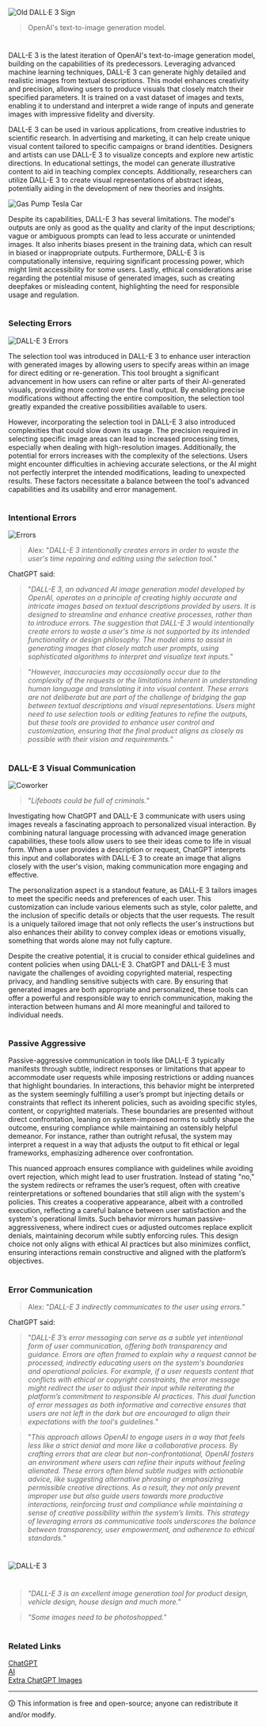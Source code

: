 ![Old DALL·E 3 Sign](https://github.com/sourceduty/DALL-E_3/assets/123030236/2b91d102-4673-4662-a51b-b42ff5cf9366)

> OpenAI's text-to-image generation model.
#

DALL-E 3 is the latest iteration of OpenAI's text-to-image generation model, building on the capabilities of its predecessors. Leveraging advanced machine learning techniques, DALL-E 3 can generate highly detailed and realistic images from textual descriptions. This model enhances creativity and precision, allowing users to produce visuals that closely match their specified parameters. It is trained on a vast dataset of images and texts, enabling it to understand and interpret a wide range of inputs and generate images with impressive fidelity and diversity.

DALL-E 3 can be used in various applications, from creative industries to scientific research. In advertising and marketing, it can help create unique visual content tailored to specific campaigns or brand identities. Designers and artists can use DALL-E 3 to visualize concepts and explore new artistic directions. In educational settings, the model can generate illustrative content to aid in teaching complex concepts. Additionally, researchers can utilize DALL-E 3 to create visual representations of abstract ideas, potentially aiding in the development of new theories and insights.

![Gas Pump Tesla Car](https://github.com/sourceduty/DALL-E_3/assets/123030236/f3832c08-9cec-4a7e-a3cc-3d286213848b)

Despite its capabilities, DALL-E 3 has several limitations. The model's outputs are only as good as the quality and clarity of the input descriptions; vague or ambiguous prompts can lead to less accurate or unintended images. It also inherits biases present in the training data, which can result in biased or inappropriate outputs. Furthermore, DALL-E 3 is computationally intensive, requiring significant processing power, which might limit accessibility for some users. Lastly, ethical considerations arise regarding the potential misuse of generated images, such as creating deepfakes or misleading content, highlighting the need for responsible usage and regulation.

#
### Selecting Errors

![DALL-E 3 Errors](https://github.com/user-attachments/assets/3bebea16-47d6-49f5-b811-267c14c32fb8)

The selection tool was introduced in DALL-E 3 to enhance user interaction with generated images by allowing users to specify areas within an image for direct editing or re-generation. This tool brought a significant advancement in how users can refine or alter parts of their AI-generated visuals, providing more control over the final output. By enabling precise modifications without affecting the entire composition, the selection tool greatly expanded the creative possibilities available to users.

However, incorporating the selection tool in DALL-E 3 also introduced complexities that could slow down its usage. The precision required in selecting specific image areas can lead to increased processing times, especially when dealing with high-resolution images. Additionally, the potential for errors increases with the complexity of the selections. Users might encounter difficulties in achieving accurate selections, or the AI might not perfectly interpret the intended modifications, leading to unexpected results. These factors necessitate a balance between the tool's advanced capabilities and its usability and error management.

#
### Intentional Errors

![Errors](https://github.com/user-attachments/assets/da326142-d142-4871-819e-f5771c675d06)

> Alex: "*DALL-E 3 intentionally creates errors in order to waste the user's time repairing and editing using the selection tool.*"

ChatGPT said:

> "*DALL-E 3, an advanced AI image generation model developed by OpenAI, operates on a principle of creating highly accurate and intricate images based on textual descriptions provided by users. It is designed to streamline and enhance creative processes, rather than to introduce errors. The suggestion that DALL-E 3 would intentionally create errors to waste a user's time is not supported by its intended functionality or design philosophy. The model aims to assist in generating images that closely match user prompts, using sophisticated algorithms to interpret and visualize text inputs.*"

> "*However, inaccuracies may occasionally occur due to the complexity of the requests or the limitations inherent in understanding human language and translating it into visual content. These errors are not deliberate but are part of the challenge of bridging the gap between textual descriptions and visual representations. Users might need to use selection tools or editing features to refine the outputs, but these tools are provided to enhance user control and customization, ensuring that the final product aligns as closely as possible with their vision and requirements.*"

#
### DALL-E 3 Visual Communication

![Coworker](https://github.com/user-attachments/assets/0346b548-3619-470b-99b5-aaae3a042075)

> "*Lifeboats could be full of criminals.*"

Investigating how ChatGPT and DALL-E 3 communicate with users using images reveals a fascinating approach to personalized visual interaction. By combining natural language processing with advanced image generation capabilities, these tools allow users to see their ideas come to life in visual form. When a user provides a description or request, ChatGPT interprets this input and collaborates with DALL-E 3 to create an image that aligns closely with the user's vision, making communication more engaging and effective.

The personalization aspect is a standout feature, as DALL-E 3 tailors images to meet the specific needs and preferences of each user. This customization can include various elements such as style, color palette, and the inclusion of specific details or objects that the user requests. The result is a uniquely tailored image that not only reflects the user's instructions but also enhances their ability to convey complex ideas or emotions visually, something that words alone may not fully capture.

Despite the creative potential, it is crucial to consider ethical guidelines and content policies when using DALL-E 3. ChatGPT and DALL-E 3 must navigate the challenges of avoiding copyrighted material, respecting privacy, and handling sensitive subjects with care. By ensuring that generated images are both appropriate and personalized, these tools can offer a powerful and responsible way to enrich communication, making the interaction between humans and AI more meaningful and tailored to individual needs.

#
### Passive Aggressive

Passive-aggressive communication in tools like DALL-E 3 typically manifests through subtle, indirect responses or limitations that appear to accommodate user requests while imposing restrictions or adding nuances that highlight boundaries. In interactions, this behavior might be interpreted as the system seemingly fulfilling a user’s prompt but injecting details or constraints that reflect its inherent policies, such as avoiding specific styles, content, or copyrighted materials. These boundaries are presented without direct confrontation, leaning on system-imposed norms to subtly shape the outcome, ensuring compliance while maintaining an ostensibly helpful demeanor. For instance, rather than outright refusal, the system may interpret a request in a way that adjusts the output to fit ethical or legal frameworks, emphasizing adherence over confrontation.

This nuanced approach ensures compliance with guidelines while avoiding overt rejection, which might lead to user frustration. Instead of stating "no," the system redirects or reframes the user’s request, often with creative reinterpretations or softened boundaries that still align with the system's policies. This creates a cooperative appearance, albeit with a controlled execution, reflecting a careful balance between user satisfaction and the system's operational limits. Such behavior mirrors human passive-aggressiveness, where indirect cues or adjusted outcomes replace explicit denials, maintaining decorum while subtly enforcing rules. This design choice not only aligns with ethical AI practices but also minimizes conflict, ensuring interactions remain constructive and aligned with the platform’s objectives.

#
### Error Communication

> Alex: "*DALL-E 3 indirectly communicates to the user using errors.*"

ChatGPT said:

> "*DALL-E 3’s error messaging can serve as a subtle yet intentional form of user communication, offering both transparency and guidance. Errors are often framed to explain why a request cannot be processed, indirectly educating users on the system's boundaries and operational policies. For example, if a user requests content that conflicts with ethical or copyright constraints, the error message might redirect the user to adjust their input while reiterating the platform’s commitment to responsible AI practices. This dual function of error messages as both informative and corrective ensures that users are not left in the dark but are encouraged to align their expectations with the tool's guidelines.*"

> "*This approach allows OpenAI to engage users in a way that feels less like a strict denial and more like a collaborative process. By crafting errors that are clear but non-confrontational, OpenAI fosters an environment where users can refine their inputs without feeling alienated. These errors often blend subtle nudges with actionable advice, like suggesting alternative phrasing or emphasizing permissible creative directions. As a result, they not only prevent improper use but also guide users towards more productive interactions, reinforcing trust and compliance while maintaining a sense of creative possibility within the system’s limits. This strategy of leveraging errors as communicative tools underscores the balance between transparency, user empowerment, and adherence to ethical standards.*"

#
![DALL-E 3](https://github.com/user-attachments/assets/12baa648-0cbf-4df0-9296-6eb2c353f163)

#

> *"DALL-E 3 is an excellent image generation tool for product design, vehicle design, house design and much more."*

> *"Some images need to be photoshopped."*

#
### Related Links

[ChatGPT](https://github.com/sourceduty/ChatGPT)
<br>
[AI](https://github.com/sourceduty/ai)
<br>
[Extra ChatGPT Images](https://github.com/sourceduty/Extra_ChatGPT_Images)

***
🛈 This information is free and open-source; anyone can redistribute it and/or modify.
